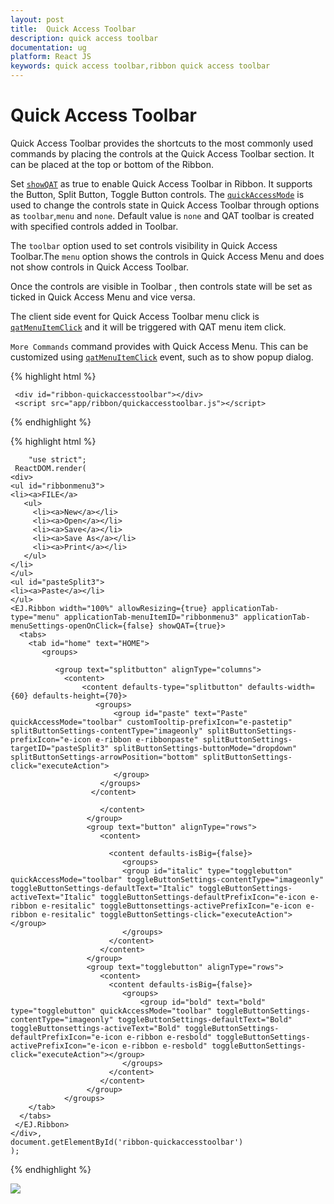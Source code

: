 ```yaml
---
layout: post
title:  Quick Access Toolbar
description: quick access toolbar
documentation: ug
platform: React JS
keywords: quick access toolbar,ribbon quick access toolbar
---
```


# Quick Access Toolbar

Quick Access Toolbar provides the shortcuts to the most commonly used commands by placing the controls at the Quick Access Toolbar section. It can be placed at the top or bottom of the Ribbon.

Set [`showQAT`](https://help.syncfusion.com/api/js/ejribbon#members:showqat) as true to enable Quick Access Toolbar in Ribbon. It supports the Button, Split Button, Toggle Button controls. The [`quickAccessMode`](http://help.syncfusion.com/api/js/ejribbon#members:tabs-groups-content-groups-quickaccessmode) is used to change the controls state in Quick Access Toolbar through options as `toolbar`,`menu` and `none`. Default value is `none` and QAT toolbar is created with specified controls added in Toolbar.

The `toolbar` option used to set controls visibility in Quick Access Toolbar.The `menu` option shows the controls in Quick Access Menu and does not show controls in Quick Access Toolbar.

Once the controls are visible in Toolbar , then controls state will be set as ticked in Quick Access Menu and vice versa.  

The client side event for Quick Access Toolbar menu click is [`qatMenuItemClick`](https://help.syncfusion.com/api/js/ejribbon#events:qatmenuitemclick) and it will be triggered with QAT menu item click.

`More Commands` command provides with Quick Access Menu. This can be customized using [`qatMenuItemClick`](https://help.syncfusion.com/api/js/ejribbon#events:qatmenuitemclick) event, such as to show popup dialog. 

{% highlight html %}

     <div id="ribbon-quickaccesstoolbar"></div>
     <script src="app/ribbon/quickaccesstoolbar.js"></script>

{% endhighlight %}

{% highlight html %}

	    "use strict"; 
     ReactDOM.render(
    <div>
    <ul id="ribbonmenu3">
    <li><a>FILE</a>
       <ul>
         <li><a>New</a></li>
         <li><a>Open</a></li>
         <li><a>Save</a></li>
         <li><a>Save As</a></li>
         <li><a>Print</a></li>
	   </ul>
    </li>
    </ul>
    <ul id="pasteSplit3">
    <li><a>Paste</a></li>
    </ul>
    <EJ.Ribbon width="100%" allowResizing={true} applicationTab-type="menu" applicationTab-menuItemID="ribbonmenu3" applicationTab-menuSettings-openOnClick={false} showQAT={true}>
      <tabs>
        <tab id="home" text="HOME">
           <groups>
		     
			  <group text="splitbutton" alignType="columns">
                <content>
                    <content defaults-type="splitbutton" defaults-width={60} defaults-height={70}>
                       <groups>
                           <group id="paste" text="Paste" quickAccessMode="toolbar" customTooltip-prefixIcon="e-pastetip" splitButtonSettings-contentType="imageonly" splitButtonSettings-prefixIcon="e-icon e-ribbon e-ribbonpaste" splitButtonSettings-targetID="pasteSplit3" splitButtonSettings-buttonMode="dropdown" splitButtonSettings-arrowPosition="bottom" splitButtonSettings-click="executeAction">
                           </group>
                        </groups>
                      </content>
                    
                        </content>
                     </group>
                     <group text="button" alignType="rows">
                        <content>
					
                          <content defaults-isBig={false}>
                             <groups>
							 <group id="italic" type="togglebutton" quickAccessMode="toolbar" toggleButtonSettings-contentType="imageonly" toggleButtonSettings-defaultText="Italic" toggleButtonSettings-activeText="Italic" toggleButtonSettings-defaultPrefixIcon="e-icon e-ribbon e-resitalic" toggleButtonsettings-activePrefixIcon="e-icon e-ribbon e-resitalic" toggleButtonSettings-click="executeAction"></group>
                             </groups>
                          </content>
					    </content>
                     </group>
					 <group text="togglebutton" alignType="rows">
                        <content>
                          <content defaults-isBig={false}>
                             <groups>
                                 <group id="bold" text="bold" type="togglebutton" quickAccessMode="toolbar" toggleButtonSettings-contentType="imageonly" toggleButtonSettings-defaultText="Bold" toggleButtonsettings-activeText="Bold" toggleButtonSettings-defaultPrefixIcon="e-icon e-ribbon e-resbold" toggleButtonSettings-activePrefixIcon="e-icon e-ribbon e-resbold" toggleButtonSettings-click="executeAction"></group>
                             </groups>
                          </content>
					    </content>
                     </group>
				</groups>  
        </tab>
      </tabs>
     </EJ.Ribbon>
    </div>,
    document.getElementById('ribbon-quickaccesstoolbar')
    );

{% endhighlight %}

![](/js/Ribbon/Quick-Access-Toolbar_images/Quick-Access-Toolbar_img1.png)
